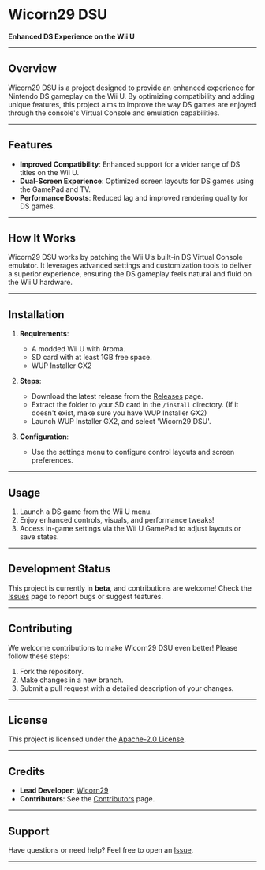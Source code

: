 # Wicorn29 DSU
**Enhanced DS Experience on the Wii U**

---

## Overview

Wicorn29 DSU is a project designed to provide an enhanced experience for Nintendo DS gameplay on the Wii U. By optimizing compatibility and adding unique features, this project aims to improve the way DS games are enjoyed through the console's Virtual Console and emulation capabilities.

---

## Features

- **Improved Compatibility**: Enhanced support for a wider range of DS titles on the Wii U.
- **Dual-Screen Experience**: Optimized screen layouts for DS games using the GamePad and TV.
- **Performance Boosts**: Reduced lag and improved rendering quality for DS games.

---

## How It Works

Wicorn29 DSU works by patching the Wii U’s built-in DS Virtual Console emulator. It leverages advanced settings and customization tools to deliver a superior experience, ensuring the DS gameplay feels natural and fluid on the Wii U hardware.

---

## Installation

1. **Requirements**:
   - A modded Wii U with Aroma.
   - SD card with at least 1GB free space.
   - WUP Installer GX2

2. **Steps**:
   - Download the latest release from the [Releases](https://github.com/wicorn29/DSU/releases) page.
   - Extract the folder to your SD card in the `/install` directory. (If it doesn't exist, make sure you have WUP Installer GX2)
   - Launch WUP Installer GX2, and select 'Wicorn29 DSU'.

3. **Configuration**:
   - Use the settings menu to configure control layouts and screen preferences.

---

## Usage

1. Launch a DS game from the Wii U menu.
2. Enjoy enhanced controls, visuals, and performance tweaks!
3. Access in-game settings via the Wii U GamePad to adjust layouts or save states.

---

## Development Status

This project is currently in **beta**, and contributions are welcome! Check the [Issues](https://github.com/wicorn29/DSU/issues) page to report bugs or suggest features.

---

## Contributing

We welcome contributions to make Wicorn29 DSU even better! Please follow these steps:
1. Fork the repository.
2. Make changes in a new branch.
3. Submit a pull request with a detailed description of your changes.

---

## License

This project is licensed under the [ Apache-2.0 License](LICENSE).

---

## Credits

- **Lead Developer**: [Wicorn29](https://github.com/wicorn29)
- **Contributors**: See the [Contributors](https://github.com/wicorn29/DSU/graphs/contributors) page.

---

## Support

Have questions or need help? Feel free to open an [Issue](https://github.com/username/DSU/issues).

---
